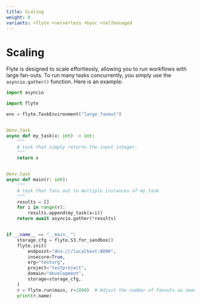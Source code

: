 ```yaml
---
title: Scaling
weight: 8
variants: +flyte +serverless +byoc +selfmanaged
---
```


# Scaling

Flyte is designed to scale effortlessly, allowing you to run workflows with large fan-outs.
To run many tasks concurrently, you simply use the `asyncio.gather()` function.
Here is an example:

```python
import asyncio

import flyte

env = flyte.TaskEnvironment("large_fanout")


@env.task
async def my_task(x: int) -> int:
    """
    A task that simply returns the input integer.
    """
    return x


@env.task
async def main(r: int):
    """
    A task that fans out to multiple instances of my_task.
    """
    results = []
    for i in range(r):
        results.append(my_task(x=i))
    return await asyncio.gather(*results)


if __name__ == "__main__":
    storage_cfg = flyte.S3.for_sandbox()
    flyte.init(
        endpoint="dns:///localhost:8090",
        insecure=True,
        org="testorg",
        project="testproject",
        domain="development",
        storage=storage_cfg,
    )
    r = flyte.run(main, r=1000)  # Adjust the number of fanouts as needed
    print(r.name)

```